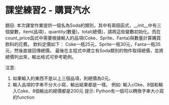 # 課堂練習2 - 購買汽水
題目: 
本次課堂作業提供一個名為Soda的類別，其中有兩個函式，__init__中有三個變數，item(品項)，quantity(數量)，total(總價)，請將這些變數初始化。而在count_price函式中需要根據輸入的品項(Coke、Sprite、Fanta)與數量計算購買飲料的花費。
飲料定價如下：
Coke一瓶25元，Sprite一瓶30元，Fanta一瓶35元，然後直接回傳總價。
最後在主程式中建立有Soda類別的物件取得總價，並將總價列出來，輸出格式可參考範例。

注意: 
1. 如果輸入的東西不是以上三個品項，則總價為0元。
2. 輸入品項的字串不分大小寫，輸出結果都是一樣。
例如: 輸入cOke、8個和輸入Coke、8個輸出的總價都是200元
提示: Python有一個可以轉換字串大小寫的function

